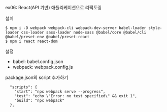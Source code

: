ex06: React(API 기반) 애플리케이션으로 리팩토링

설치
```
$ npm i -D webpack webpack-cli webpack-dev-server babel-loader style-loader css-loader sass-loader node-sass @babel/core @babel/cli @babel/preset-env @babel/preset-react
$ npm i react react-dom
```

설정
- babel: babel.config.json
- webpack: webpack.config.js

package.json의 script 추가하기
```
  "scripts": {
    "start": "npx webpack serve --progress",
    "test": "echo \"Error: no test specified\" && exit 1",
    "build": "npx webpack"
  },
```